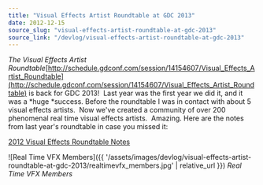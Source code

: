```yaml
---
title: "Visual Effects Artist Roundtable at GDC 2013"
date: 2012-12-15
source_slug: "visual-effects-artist-roundtable-at-gdc-2013"
source_link: "/devlog/visual-effects-artist-roundtable-at-gdc-2013"
---
```


*The Visual Effects Artist Roundtable*[http://schedule.gdconf.com/session/14154607/Visual_Effects_Artist_Roundtable](http://schedule.gdconf.com/session/14154607/Visual_Effects_Artist_Roundtable) is back for GDC 2013!  Last year was the first year we did it, and it was a *huge *success. Before the roundtable I was in contact with about 5 visual effects artists.  Now we've created a community of over 200 phenomenal real time visual effects artists.  Amazing. Here are the notes from last year's roundtable in case you missed it:

[2012 Visual Effects Roundtable Notes](http://drewskillman.com/gdc2012_vfxroundtable.pdf)

![Real Time VFX Members]({{ '/assets/images/devlog/visual-effects-artist-roundtable-at-gdc-2013/realtimevfx_members.jpg' | relative_url }})
*Real Time VFX Members*
